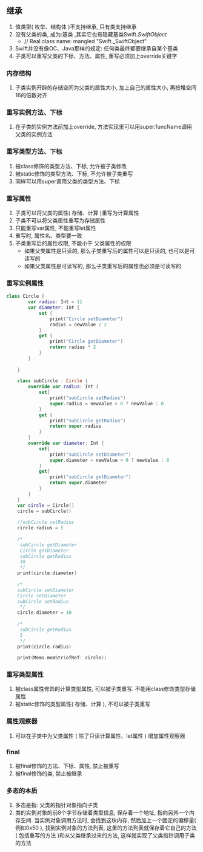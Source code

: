 ## 继承

1. 值类型( 枚举、结构体 )不支持继承, 只有类支持继承
2. 没有父类的类, 成为:基类  ,其实它也有隐藏基类Swift._SwiftObject_
   - // Real class name: mangled "Swift._SwiftObject"
3. Swift并没有像OC、Java那样的规定: 任何类最终都要继承自某个基类
4. 子类可以重写父类的下标、方法、属性, 重写必须加上override关键字

### 内存结构

1. 子类实例开辟的存储空间为父类的属性大小, 加上自己的属性大小, 再按堆空间16的倍数对齐

### 重写实例方法、下标

1. 在子类的实例方法前加上override, 方法实现里可以用super.funcName调用父类的实例方法

### 重写类型方法、下标

1. 被class修饰的类型方法、下标, 允许被子类修改
2. 被static修饰的类型方法、下标, 不允许被子类重写
3. 同样可以用super调用父类的类型方法、下标

### 重写属性

1. 子类可以将父类的属性( 存储、计算 )重写为计算属性
2. 子类不可以将父类属性重写为存储属性
3. 只能重写var属性, 不能重写let属性
4. 重写时, 属性名、类型要一致
5. 子类重写后的属性权限, 不能小于 父类属性的权限
   - 如果父类属性是只读的, 那么子类重写后的属性可以是只读的, 也可以是可读写的
   - 如果父类属性是可读写的, 那么子类重写后的属性也必须是可读写的

### 重写实例属性

```swift
class Circle {
        var radius: Int = 11
        var diameter: Int {
            set {
                print("Circle setDiameter")
                radius = newValue / 2
            }
            get {
                print("Circle getDiameter")
                return radius * 2
            }
        }
        
    }
    
    class subCircle : Circle {
        override var radius: Int {
            set{
                print("subCircle setRadius")
                super.radius = newValue > 0 ? newValue : 0
            }
            get {
                print("subCircle getRadius")
                return super.radius
            }
        }
        override var diameter: Int {
            set{
                print("subCircle setDiameter")
                super.diameter = newValue > 0 ? newValue : 0
            }
            get{
                print("subCircle getDiameter")
                return super.diameter
            }
        }
    }
    var circle = Circle()
    circle = subCircle()
    
    //subCircle setRadius
    circle.radius = 5
    
    /*
     subCircle getDiameter
     Circle getDiameter
     subCircle getRadius
     10
     */
    print(circle.diameter)
    
    /*
    subCircle setDiameter
    Circle setDiameter
    subCircle setRadius
     */
    circle.diameter = 10
    
    /*
     subCircle getRadius
     5
     */
    print(circle.radius)
    
    print(Mems.memStr(ofRef: circle))
```

### 重写类型属性

1. 被class属性修饰的计算类型属性, 可以被子类重写.  不能用class修饰类型存储属性
2. 被static修饰的类型属性( 存储、计算 ), 不可以被子类重写

### 属性观察器

1. 可以在子类中为父类属性 ( 除了只读计算属性、let属性 ) 增加属性观察器

### final

1. 被final修饰的方法、下标、属性, 禁止被重写
2. 被final修饰的类, 禁止被继承

### 多态的本质

1. 多态是指:	父类的指针对象指向子类
2. 类的实例对象的前8个字节存储着类型信息, 保存着一个地址, 指向另外一个内存空间. 当实例对象调用方法时, 会找到这块内存, 然后加上一个固定的偏移量( 例如0x50 ), 找到实例对象的方法列表, 这里的方法列表就保存着它自己的方法( 包括重写的方法 )和从父类继承过来的方法, 这样就实现了父类指针调用子类的方法